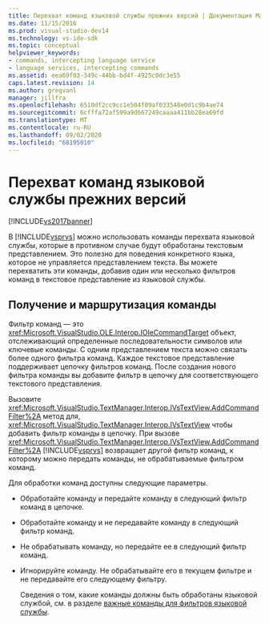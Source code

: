 ```yaml
---
title: Перехват команд языковой службы прежних версий | Документация Майкрософт
ms.date: 11/15/2016
ms.prod: visual-studio-dev14
ms.technology: vs-ide-sdk
ms.topic: conceptual
helpviewer_keywords:
- commands, intercepting language service
- language services, intercepting commands
ms.assetid: eea69f03-349c-44bb-bd4f-4925c0dc3e55
caps.latest.revision: 14
ms.author: gregvanl
manager: jillfra
ms.openlocfilehash: 6510df2cc9cc1e504f09af033548e0d1c9b4ae74
ms.sourcegitcommit: 6cfffa72af599a9d667249caaaa411bb28ea69fd
ms.translationtype: MT
ms.contentlocale: ru-RU
ms.lasthandoff: 09/02/2020
ms.locfileid: "68195010"
---
```

# <a name="intercepting-legacy-language-service-commands"></a>Перехват команд языковой службы прежних версий
[!INCLUDE[vs2017banner](../../includes/vs2017banner.md)]

В [!INCLUDE[vsprvs](../../includes/vsprvs-md.md)] можно использовать команды перехвата языковой службы, которые в противном случае будут обработаны текстовым представлением. Это полезно для поведения конкретного языка, которое не управляется представлением текста. Вы можете перехватить эти команды, добавив один или несколько фильтров команд в текстовое представление из языковой службы.  
  
## <a name="getting-and-routing-the-command"></a>Получение и маршрутизация команды  
 Фильтр команд — это <xref:Microsoft.VisualStudio.OLE.Interop.IOleCommandTarget> объект, отслеживающий определенные последовательности символов или ключевые команды. С одним представлением текста можно связать более одного фильтра команд. Каждое текстовое представление поддерживает цепочку фильтров команд. После создания нового фильтра команды вы добавите фильтр в цепочку для соответствующего текстового представления.  
  
 Вызовите <xref:Microsoft.VisualStudio.TextManager.Interop.IVsTextView.AddCommandFilter%2A> метод для, <xref:Microsoft.VisualStudio.TextManager.Interop.IVsTextView> чтобы добавить фильтр команды в цепочку. При вызове <xref:Microsoft.VisualStudio.TextManager.Interop.IVsTextView.AddCommandFilter%2A> [!INCLUDE[vsprvs](../../includes/vsprvs-md.md)] возвращает другой фильтр команд, к которому можно передать команды, не обрабатываемые фильтром команд.  
  
 Для обработки команд доступны следующие параметры.  
  
- Обработайте команду и передайте команду в следующий фильтр команд в цепочке.  
  
- Обработайте команду и не передавайте команду в следующий фильтр команд.  
  
- Не обрабатывать команду, но передайте ее в следующий фильтр команд.  
  
- Игнорируйте команду. Не обрабатывайте его в текущем фильтре и не передавайте его следующему фильтру.  
  
  Сведения о том, какие команды должны быть обработаны языковой службой, см. в разделе [важные команды для фильтров языковой службы](../../extensibility/internals/important-commands-for-language-service-filters.md).
